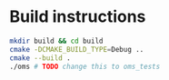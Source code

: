 # Build instructions

```sh
mkdir build && cd build
cmake -DCMAKE_BUILD_TYPE=Debug ..
cmake --build .
./oms # TODO change this to oms_tests